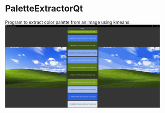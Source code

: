 # PaletteExtractorQt
Program to extract color palette from an image using kmeans.
![Alt text](resources/example.png?raw=true "Example")
